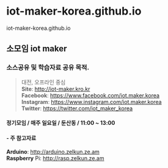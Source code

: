 # iot-maker-korea.github.io
iot-maker-korea.github.io

## 소모임 iot maker

### 소스공유 및 학습자료 공유 목적.

> 대전, 오프라인 중심   
> __Site__: http://iot-maker.kro.kr   
> __Facebook__: https://www.facebook.com/iot.maker.korea  
> __Instagram__: https://www.instagram.com/iot.maker.korea  
> __Twitter__: https://twitter.com/iot_maker_korea  

#### 정기모임 / 매주 일요일 / 둔산동 / 11:00 ~ 13:00

#### - 주 참고자료
__Arduino__: http://arduino.zelkun.ze.am  
__Raspberry__ Pi: http://rasp.zelkun.ze.am
